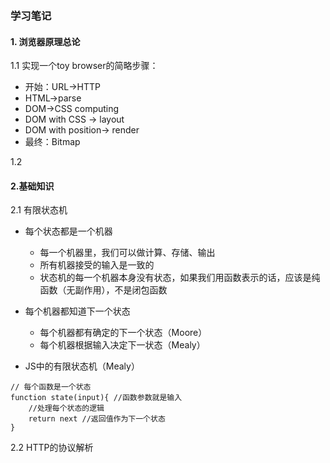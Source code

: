 ### 学习笔记
#### 1. 浏览器原理总论
1.1 实现一个toy browser的简略步骤：
* 开始：URL->HTTP
* HTML->parse
* DOM->CSS computing
* DOM with CSS -> layout
* DOM with position-> render
* 最终：Bitmap

1.2 
#### 2.基础知识
2.1 有限状态机
* 每个状态都是一个机器
    * 每一个机器里，我们可以做计算、存储、输出
    * 所有机器接受的输入是一致的
    * 状态机的每一个机器本身没有状态，如果我们用函数表示的话，应该是纯函数（无副作用），不是闭包函数
* 每个机器都知道下一个状态
    * 每个机器都有确定的下一个状态（Moore）
    * 每个机器根据输入决定下一状态（Mealy）

* JS中的有限状态机（Mealy）
```
// 每个函数是一个状态
function state(input){ //函数参数就是输入
    //处理每个状态的逻辑
    return next //返回值作为下一个状态
}
```

2.2 HTTP的协议解析